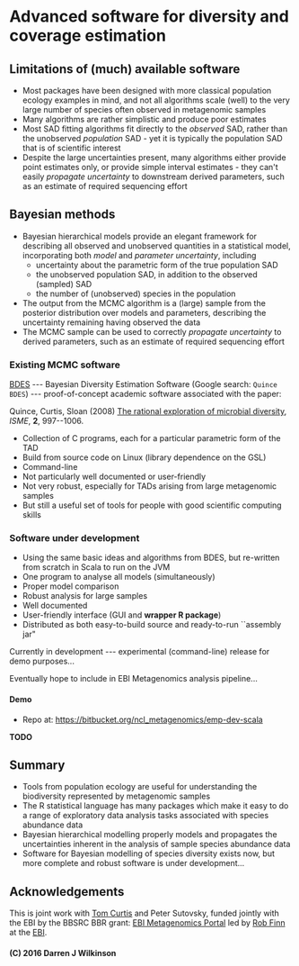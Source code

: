 # Advanced software for diversity and coverage estimation

## Limitations of (much) available software

* Most packages have been designed with more classical population ecology examples in mind, and not all algorithms scale (well) to the very large number of species often observed in metagenomic samples
* Many algorithms are rather simplistic and produce poor estimates
* Most SAD fitting algorithms fit directly to the *observed* SAD, rather than the unobserved *population* SAD - yet it is typically the population SAD that is of scientific interest
* Despite the large uncertainties present, many algorithms either provide point estimates only, or provide simple interval estimates - they can't easily *propagate uncertainty* to downstream derived parameters, such as an estimate of required sequencing effort

## Bayesian methods

* Bayesian hierarchical models provide an elegant framework for describing all observed and unobserved quantities in a statistical model, incorporating both *model* and *parameter uncertainty*, including
  * uncertainty about the parametric form of the true population SAD
  * the unobserved population SAD, in addition to the observed (sampled) SAD
  * the number of (unobserved) species in the population
* The output from the MCMC algorithm is a (large) sample from the posterior distribution over models and parameters, describing the uncertainty remaining having observed the data
* The MCMC sample can be used to correctly *propagate uncertainty* to derived parameters, such as an estimate of required sequencing effort


### Existing MCMC software

[BDES](http://userweb.eng.gla.ac.uk/christopher.quince/Software/BDES.html) --- Bayesian Diversity Estimation Software (Google search: `Quince BDES`) --- proof-of-concept academic software associated with the paper:

Quince, Curtis, Sloan (2008) [The rational exploration of microbial diversity](http://www.nature.com/ismej/journal/v2/n10/full/ismej200869a.html), *ISME*, **2**, 997--1006.

* Collection of C programs, each for a particular parametric form of the TAD
* Build from source code on Linux (library dependence on the GSL)
* Command-line
* Not particularly well documented or user-friendly
* Not very robust, especially for TADs arising from large metagenomic samples
* But still a useful set of tools for people with good scientific computing skills

### Software under development

* Using the same basic ideas and algorithms from BDES, but re-written from scratch in Scala to run on the JVM
* One program to analyse all models (simultaneously)
* Proper model comparison
* Robust analysis for large samples
* Well documented
* User-friendly interface (GUI and **wrapper R package**)
* Distributed as both easy-to-build source and ready-to-run ``assembly jar"

Currently in development --- experimental (command-line) release for demo purposes...

Eventually hope to include in EBI Metagenomics analysis pipeline...

#### Demo

* Repo at: https://bitbucket.org/ncl_metagenomics/emp-dev-scala

**TODO**


## Summary

* Tools from population ecology are useful for understanding the biodiversity represented by metagenomic samples
* The R statistical language has many packages which make it easy to do a range of exploratory data analysis tasks associated with species abundance data
* Bayesian hierarchical modelling properly models and propagates the uncertainties inherent in the analysis of sample species abundance data
* Software for Bayesian modelling of species diversity exists now, but more complete and robust software is under development...

## Acknowledgements

This is joint work with [Tom Curtis](http://www.ncl.ac.uk/ceg/role/profile/tomcurtis.html) and Peter Sutovsky, funded jointly with the EBI by the BBSRC BBR grant: [EBI Metagenomics Portal](http://www.bbsrc.ac.uk/research/grants-search/AwardDetails/?FundingReference=BB/M011453/1) led by [Rob Finn](http://www.ebi.ac.uk/about/people/rob-finn) at the [EBI](http://www.ebi.ac.uk/).



#### (C) 2016 Darren J Wilkinson

